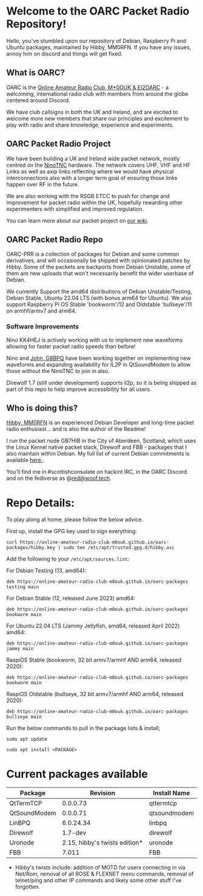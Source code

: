 # Welcome to the OARC Packet Radio Repository!

Hello, you've stumbled upon our repository of Debian, Raspberry Pi and Ubuntu packages, maintained by Hibby, MM0RFN. If you have any issues, annoy him on discord and things will get fixed.

## What is OARC?

OARC is the [Online Amateur Radio Club, M*0OUK & EI2OARC](https://oarc.uk) - a welcoming, international radio club with members from around the globe centered around Discord.

We have club callsigns in both the UK and Ireland, and are excited to welcome more new members that share our principles and excitement to play with radio and share knowledge, experience and experiments.

## OARC Packet Radio Project

We have been building a UK and Ireland wide packet network, mostly centred on the [NinoTNC](https://tarpn.net/t/nino-tnc/nino-tnc.html) hardware.
The network covers UHF, VHF and HF Links as well as axip links reflecting where we would have physical interconnections also with a longer term goal of ensuring those links happen over RF in the future.

We are also working with the RSGB ETCC to push for change and improvement for packet radio within the UK, hopefully rewarding other experimenters with simplified and improved regulation.

You can learn more about our packet project on [our wiki](https://wiki.oarc.uk/packet).

## OARC Packet Radio Repo

OARC-PRR is a collection of packages for Debian and some common derivatives, and will occasionally be shipped with opinionated patches by Hibby. Some of the packets are backports from Debian Unstable, some of them are new uploads that won't necessarily benefit the wider userbase of Debian.

We currently Support the amd64 distributions of Debian Unstable/Testing, Debian Stable, Ubuntu 22.04 LTS (with bonus arm64 for Ubuntu). We also support Raspberry Pi OS Stable 'bookworm'/12 and Oldstable 'bullseye'/11 on armhf/armv7 and arm64.  

### Software Improvements

Nino KK4HEJ is actively working with us to implement new waveforms allowing for faster packet radio speeds than before!

Nino and [John, G8BPQ](https://www.cantab.net/users/john.wiseman/Documents/) have been working together on implementing new waveforms and expanding availability for IL2P in QtSoundModem to allow those without the NinoTNC to join in also. 

Direwolf 1.7 (still under development) supports il2p, so it is being shipped as part of this repo to help improve accessibility for all users. 

## Who is doing this?
[Hibby, MM0RFN](https://foxk.it) is an experienced Debian Developer and long-time packet radio enthusiast... and is also the author of the Readme!

I run the packet node GB7HIB in the City of Aberdeen, Scotland, which uses the Linux Kernel native packet stack, Direwolf and FBB - packages that I also maintain within Debian. 
My full list of current Debian commitments is available [here.](https://qa.debian.org/developer.php?login=d%40vehibberd.com&comaint=yes).

You'll find me in #scottishconsulate on hackint IRC, in the OARC Discord and on the fediverse as @red@woof.tech.  

# Repo Details:

To play along at home, please follow the below advice.

First up, install the GPG key used to sign everything: 

`curl https://online-amateur-radio-club-m0ouk.github.io/oarc-packages/hibby.key | sudo tee /etc/apt/trusted.gpg.d/hibby.asc`

Add the following to your `/etc/apt/sources.list`:

For Debian Testing (13, amd64):

`deb https://online-amateur-radio-club-m0ouk.github.io/oarc-packages testing main`

For Debian Stable (12, released June 2023) amd64:

`deb https://online-amateur-radio-club-m0ouk.github.io/oarc-packages bookworm main`

For Ubuntu 22.04 LTS (Jammy Jellyfish, amd64, released April 2022) amd64:

`deb https://online-amateur-radio-club-m0ouk.github.io/oarc-packages jammy main`

RaspiOS Stable (bookworm, 32 bit armv7/armhf AND arm64, released 2020):

`deb https://online-amateur-radio-club-m0ouk.github.io/oarc-packages bookworm main`

RaspiOS Oldstable (bullseye, 32 bit armv7/armhf AND arm64, released 2020):

`deb https://online-amateur-radio-club-m0ouk.github.io/oarc-packages bullseye main`

Run the below commands to pull in the package lists & install;

`sudo apt update`

`sudo apt install <PACKAGE>`

# Current packages available

| Package      | Revision                      | Install Name |
| -------      | --------                      | ------------ |
| QtTermTCP    | 0.0.0.73                      | qttermtcp    |
| QtSoundModem | 0.0.0.71                      | qtsoundmodem |
| LinBPQ       | 6.0.24.34                     | linbpq       |
| Direwolf     | 1.7-dev                       | direwolf     |
| Uronode      | 2.15, hibby's twists edition* | uronode      |
| FBB          | 7.011                         | FBB          |

* Hibby's twists include: addition of MOTD for users connecting in via Net/Rom, removal of all ROSE & FLEXNET menu commands, removal of telnet/ping and other IP commands and likely some other stuff I've forgotten.

